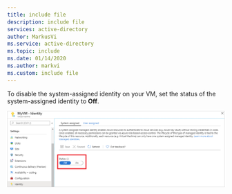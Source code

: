 ```yaml
---
title: include file
description: include file
services: active-directory
author: MarkusVi
ms.service: active-directory
ms.topic: include
ms.date: 01/14/2020
ms.author: markvi
ms.custom: include file
---
```






To disable the system-assigned identity on your VM, set the status of the system-assigned identity to **Off**. 

![Screenshot shows the System assigned tab for a virtual machine where you can turn off the System assigned status.](./media/msi-tut-disable/identity.png)
